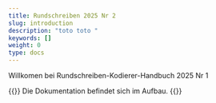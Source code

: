 ```yaml
---
title: Rundschreiben 2025 Nr 2
slug: introduction
description: "toto toto "
keywords: []
weight: 0
type: docs
---
```



Willkomen bei Rundschreiben-Kodierer-Handbuch 2025 Nr 1

{{<alert color="info">}}
Die Dokumentation befindet sich im Aufbau.
{{</alert>}}
